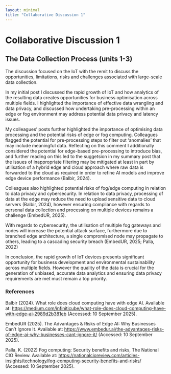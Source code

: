 ```yaml
---
layout: minimal
title: "Collaborative Discussion 1"
---
```



# Collaborative Discussion 1


## The Data Collection Process (units 1-3)

The discussion focused on the IoT with the remit to discuss the opportunities, limitations, risks and challenges associated with large-scale data collection.  

In my initial post I discussed the rapid growth of IoT and how analytics of the resulting data creates opportunities for business optimisation across multiple fields.  I highlighted the importance of effective data wrangling and data privacy, and discussed how undertaking pre-processing within an edge or fog environment may address potential data privacy and latency issues.

My colleagues’ posts further highlighted the importance of optimising data processing and the potential risks of edge or fog computing.  Colleagues flagged the potential for pre-processing steps to filter out ‘anomalies’ that may include meaningful data.  Reflecting on this comment I additionally considered the potential for edge-based pre-processing to introduce bias, and further reading on this led to the suggetsion in my summary post that the issues of inappropriate filtering may be  mitigated at least in part by utilisation of a hybrid edge and cloud approach where raw data is forwarded to the cloud as required in order to refine AI models and improve edge device performance (Balbir, 2024). 

Colleagues also highlighted potential risks of fog/edge computing in relation to data privacy and cybersecurity.  In relation to data privacy, processing of data at the edge may reduce the need to upload sensitive data to cloud servers (Balbir, 2024), however ensuring compliance with regards to personal data collection and processing on multiple devices remains a challenge (EmbedUR, 2025). 

With regards to cybersecurity, the utilisation of multiple fog gateways and nodes will increase the potential attack surface, furthermore due to branched edge architecture, a single compromised node may propagate to others, leading to a cascading security breach (EmbedUR, 2025; Palla, 2022)

In conclusion, the rapid growth of IoT devices presents significant opportunity for business development and environmental sustainability across multiple fields. However the quality of the data is crucial for the generation of unbiased, accurate data analytics and ensuring data privacy requirements are met must remain a top priority.

### References

Balbir (2024). What role does cloud computing have with edge AI. Available at: https://medium.com/infiniticube/what-role-does-cloud-computing-have-with-edge-ai-2989d2b381eb (Accessed: 10 September 2025).

EmbedUR (2025). The Advantages & Risks of Edge AI: Why Businesses Can’t Ignore It. Available at: https://www.embedur.ai/the-advantages-risks-of-edge-ai-why-businesses-cant-ignore-it/ (Accessed: 10 September 2025).

Palla, K. (2022) Fog computing: Security benefits and risks, The National CIO Review. Available at: https://nationalcioreview.com/articles-insights/technology/fog-computing-security-benefits-and-risks/ (Accessed: 10 September 2025).
